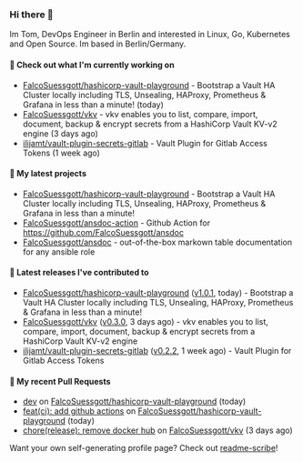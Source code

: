 ### Hi there 👋

Im Tom, DevOps Engineer in Berlin and interested in Linux, Go, Kubernetes and Open Source.
Im based in Berlin/Germany.

#### 👷 Check out what I'm currently working on

- [FalcoSuessgott/hashicorp-vault-playground](https://github.com/FalcoSuessgott/hashicorp-vault-playground) - Bootstrap a Vault HA Cluster locally including TLS, Unsealing, HAProxy, Prometheus &amp; Grafana in less than a minute! (today)
- [FalcoSuessgott/vkv](https://github.com/FalcoSuessgott/vkv) - vkv enables you to list, compare, import, document, backup &amp; encrypt secrets from a HashiCorp Vault KV-v2 engine (3 days ago)
- [ilijamt/vault-plugin-secrets-gitlab](https://github.com/ilijamt/vault-plugin-secrets-gitlab) - Vault Plugin for Gitlab Access Tokens (1 week ago)

#### 🌱 My latest projects

- [FalcoSuessgott/hashicorp-vault-playground](https://github.com/FalcoSuessgott/hashicorp-vault-playground) - Bootstrap a Vault HA Cluster locally including TLS, Unsealing, HAProxy, Prometheus &amp; Grafana in less than a minute!
- [FalcoSuessgott/ansdoc-action](https://github.com/FalcoSuessgott/ansdoc-action) - Github Action for https://github.com/FalcoSuessgott/ansdoc
- [FalcoSuessgott/ansdoc](https://github.com/FalcoSuessgott/ansdoc) - out-of-the-box markown table documentation for any ansible role

#### 🔭 Latest releases I've contributed to

- [FalcoSuessgott/hashicorp-vault-playground](https://github.com/FalcoSuessgott/hashicorp-vault-playground) ([v1.0.1](https://github.com/FalcoSuessgott/hashicorp-vault-playground/releases/tag/v1.0.1), today) - Bootstrap a Vault HA Cluster locally including TLS, Unsealing, HAProxy, Prometheus &amp; Grafana in less than a minute!
- [FalcoSuessgott/vkv](https://github.com/FalcoSuessgott/vkv) ([v0.3.0](https://github.com/FalcoSuessgott/vkv/releases/tag/v0.3.0), 3 days ago) - vkv enables you to list, compare, import, document, backup &amp; encrypt secrets from a HashiCorp Vault KV-v2 engine
- [ilijamt/vault-plugin-secrets-gitlab](https://github.com/ilijamt/vault-plugin-secrets-gitlab) ([v0.2.2](https://github.com/ilijamt/vault-plugin-secrets-gitlab/releases/tag/v0.2.2), 1 week ago) - Vault Plugin for Gitlab Access Tokens

#### 🔨 My recent Pull Requests

- [dev](https://github.com/FalcoSuessgott/hashicorp-vault-playground/pull/4) on [FalcoSuessgott/hashicorp-vault-playground](https://github.com/FalcoSuessgott/hashicorp-vault-playground) (today)
- [feat(ci): add github actions](https://github.com/FalcoSuessgott/hashicorp-vault-playground/pull/1) on [FalcoSuessgott/hashicorp-vault-playground](https://github.com/FalcoSuessgott/hashicorp-vault-playground) (today)
- [chore(release): remove docker hub](https://github.com/FalcoSuessgott/vkv/pull/176) on [FalcoSuessgott/vkv](https://github.com/FalcoSuessgott/vkv) (3 days ago)

Want your own self-generating profile page? Check out [readme-scribe](https://github.com/muesli/readme-scribe)!